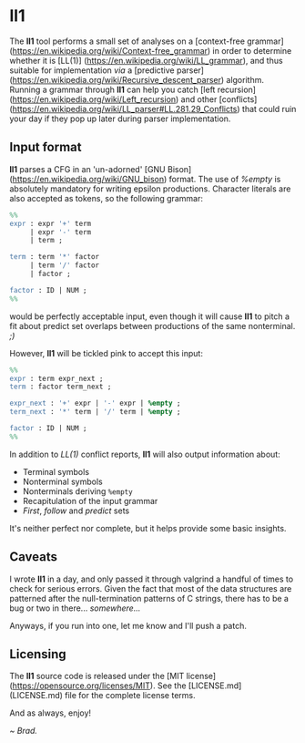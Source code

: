 
# ll1

The **ll1** tool performs a small set of analyses on a
[context-free grammar] (https://en.wikipedia.org/wiki/Context-free_grammar)
in order to determine whether it is
[LL(1)] (https://en.wikipedia.org/wiki/LL_grammar), and thus suitable
for implementation _via_ a
[predictive parser] (https://en.wikipedia.org/wiki/Recursive_descent_parser)
algorithm. Running a grammar through **ll1** can help you catch
[left recursion] (https://en.wikipedia.org/wiki/Left_recursion) and other
[conflicts] (https://en.wikipedia.org/wiki/LL_parser#LL.281.29_Conflicts)
that could ruin your day if they pop up later during parser implementation.

## Input format

**ll1** parses a CFG in an 'un-adorned'
[GNU Bison] (https://en.wikipedia.org/wiki/GNU_bison) format. The use of
_%empty_ is absolutely mandatory for writing epsilon productions. Character
literals are also accepted as tokens, so the following grammar:

```yacc
%%
expr : expr '+' term
     | expr '-' term
     | term ;

term : term '*' factor
     | term '/' factor
     | factor ;

factor : ID | NUM ;
%%
```

would be perfectly acceptable input, even though it will cause **ll1**
to pitch a fit about predict set overlaps between productions of the
same nonterminal. _;)_

However, **ll1** will be tickled pink to accept this input:

```yacc
%%
expr : term expr_next ;
term : factor term_next ;

expr_next : '+' expr | '-' expr | %empty ;
term_next : '*' term | '/' term | %empty ;

factor : ID | NUM ;
%%
```

In addition to _LL(1)_ conflict reports, **ll1** will also output information
about:

 * Terminal symbols
 * Nonterminal symbols
 * Nonterminals deriving `%empty`
 * Recapitulation of the input grammar
 * _First_, _follow_ and _predict_ sets

It's neither perfect nor complete, but it helps provide some basic insights.

## Caveats

I wrote **ll1** in a day, and only passed it through valgrind a handful of
times to check for serious errors. Given the fact that most of the data
structures are patterned after the null-termination patterns of C strings,
there has to be a bug or two in there... _somewhere..._

Anyways, if you run into one, let me know and I'll push a patch.

## Licensing

The **ll1** source code is released under the
[MIT license] (https://opensource.org/licenses/MIT). See the
[LICENSE.md] (LICENSE.md) file for the complete license terms.

And as always, enjoy!

*~ Brad.*

